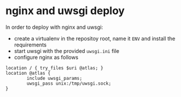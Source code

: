 # nginx and uwsgi deploy

In order to deploy with nginx and uwsgi:

* create a virtualenv in the repositoy root, name it `ENV` and install the requirements
* start uwsgi with the provided `uwsgi.ini` file
* configure nginx as follows

```
location / { try_files $uri @atlas; }
location @atlas {
        include uwsgi_params;
        uwsgi_pass unix:/tmp/uwsgi.sock;
}
```
